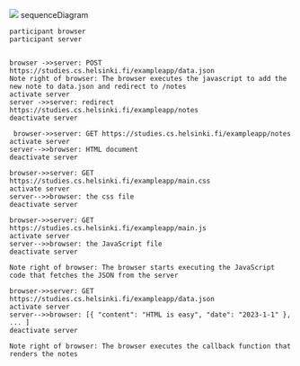 [![](https://mermaid.ink/img/pako:eNq9VE1v2zAM_SuEzom9djcfetqwoVjbAclt3oGV6FipLXkSnbYI8t9HW06QtcCWfmA-SY8UH0mTb6u0N6QKFelXT07TJ4urgG3pSgfydRjYatuhY7gN_j5SeG4QcDPgoyWZJ1-YX1wkawHfbxZLqJm7WOR55N5YipmOWU1NtO7OZpXN6QHbriHsutwgY7aOfkrk2jNBsKuawVf78AUsazpw0QPpnikCC7jGDUYdbMfAHtCYEXV0D26IJNiBANAZCGRsID1654NLTLyo2W5QXuyLHMB0Pi7u8Pz0Ao9IDD2jSYZ9bUdMXz4vX0fyl0rmEv_Q0q_Lq29gvO5bcvyP_N6aXovWifmFGQ5_Uh5BZRv6HwmuX5HfpczfIs3fCWmeMN2RZePiNOTWrZ6yDHssGAofsa6nNbhc3FxDFXw73t63N0829NTu_NhCKarjeBgvVchlnDgrtWF8LNVMEAlNyXb-4fzj_Gx-VirYzSDLMvj59l7-oRQam-YW9R1UvZOIogdjFwM5QyG5TFukZqqlICNhRDC3A1upxNxOqRqqsG-kptLtxBV79otHp1XBoaeZ6ruhqklfVVFhEwUV3WAfrpIIj1q8-w1GC_Po?type=png)](https://mermaid.live/edit#pako:eNq9VE1v2zAM_SuEzom9djcfetqwoVjbAclt3oGV6FipLXkSnbYI8t9HW06QtcCWfmA-SY8UH0mTb6u0N6QKFelXT07TJ4urgG3pSgfydRjYatuhY7gN_j5SeG4QcDPgoyWZJ1-YX1wkawHfbxZLqJm7WOR55N5YipmOWU1NtO7OZpXN6QHbriHsutwgY7aOfkrk2jNBsKuawVf78AUsazpw0QPpnikCC7jGDUYdbMfAHtCYEXV0D26IJNiBANAZCGRsID1654NLTLyo2W5QXuyLHMB0Pi7u8Pz0Ao9IDD2jSYZ9bUdMXz4vX0fyl0rmEv_Q0q_Lq29gvO5bcvyP_N6aXovWifmFGQ5_Uh5BZRv6HwmuX5HfpczfIs3fCWmeMN2RZePiNOTWrZ6yDHssGAofsa6nNbhc3FxDFXw73t63N0829NTu_NhCKarjeBgvVchlnDgrtWF8LNVMEAlNyXb-4fzj_Gx-VirYzSDLMvj59l7-oRQam-YW9R1UvZOIogdjFwM5QyG5TFukZqqlICNhRDC3A1upxNxOqRqqsG-kptLtxBV79otHp1XBoaeZ6ruhqklfVVFhEwUV3WAfrpIIj1q8-w1GC_Po)
sequenceDiagram

    participant browser
    participant server

   
    browser ->>server: POST https://studies.cs.helsinki.fi/exampleapp/data.json
    Note right of browser: The browser executes the javascript to add the new note to data.json and redirect to /notes
    activate server
    server ->>server: redirect https://studies.cs.helsinki.fi/exampleapp/notes
    deactivate server

     browser->>server: GET https://studies.cs.helsinki.fi/exampleapp/notes
    activate server
    server-->>browser: HTML document
    deactivate server

    browser->>server: GET https://studies.cs.helsinki.fi/exampleapp/main.css
    activate server
    server-->>browser: the css file
    deactivate server

    browser->>server: GET https://studies.cs.helsinki.fi/exampleapp/main.js
    activate server
    server-->>browser: the JavaScript file
    deactivate server

    Note right of browser: The browser starts executing the JavaScript code that fetches the JSON from the server

    browser->>server: GET https://studies.cs.helsinki.fi/exampleapp/data.json
    activate server
    server-->>browser: [{ "content": "HTML is easy", "date": "2023-1-1" }, ... ]
    deactivate server

    Note right of browser: The browser executes the callback function that renders the notes
